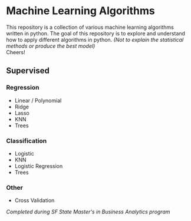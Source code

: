 # Machine Learning Algorithms
This repository is a collection of various machine learning algorithms written in python. The goal of this repository is to explore and understand how to apply different algorithms in python. *(Not to explain the statistical methods or produce the best model)*   
Cheers!

## Supervised 
### Regression 
- Linear / Polynomial
- Ridge 
- Lasso
- KNN
- Trees

### Classification
- Logistic
- KNN
- Logistic Regression
- Trees 

### Other
- Cross Validation 


*Completed during SF State Master's in Business Analytics program*
